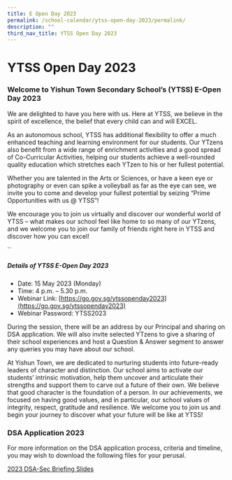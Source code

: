 ```yaml
---
title: E Open Day 2023
permalink: /school-calendar/ytss-open-day-2023/permalink/
description: ""
third_nav_title: YTSS Open Day 2023
---
```

# YTSS Open Day 2023


### Welcome to Yishun Town Secondary School’s (YTSS) E-Open Day 2023

We are delighted to have you here with us. Here at YTSS, we
believe in the spirit of excellence, the belief that every child can and will EXCEL.

As an autonomous school, YTSS has additional flexibility to offer a much enhanced teaching and learning environment for our students. Our YTzens also benefit from a wide range of enrichment activities and a good spread of Co-Curricular Activities, helping our students achieve a well-rounded quality education which stretches each YTzen to his or her fullest potential.

Whether you are talented in the Arts or Sciences, or have a keen eye or photography or even can spike a volleyball as far as the eye can see, we invite you to come and develop your fullest potential by seizing “Prime Opportunities with us @ YTSS”! 

We encourage you to join us virtually and discover our wonderful world of YTSS – what makes our school feel like home to so many of our YTzens, and we welcome you to join our family of friends right here in YTSS and discover how you can excel!

``

##### Details of YTSS E-Open Day 2023

* Date: 15 May 2023 (Monday)    
* Time: 4 p.m. – 5.30 p.m.  
* Webinar Link: [https://go.gov.sg/ytssopenday2023](https://go.gov.sg/ytssopenday2023)
* Webinar Password: YTSS2023


During the session, there will be an address by our Principal and sharing on DSA application. We will also invite selected YTzens to give a sharing of their school experiences and host a Question &amp; Answer segment to answer any queries you may have about our school. 

At Yishun Town, we are dedicated to nurturing students into future-ready leaders of character and distinction. Our school aims to activate our students’ intrinsic motivation, help them uncover and articulate their strengths and support them to carve out a future of their own. We believe that good character is the foundation of a person. In our achievements, we focused on having good values, and in particular, our school values of integrity, respect, gratitude and resilience.
We welcome you to join us and begin your journey to discover what your future will be like at YTSS!

### DSA Application 2023

For more information on the DSA application process, criteria and timeline, you may wish to download the following files for your perusal. 

[2023 DSA-Sec Briefing Slides](/files/2023%20dsa-sec%20briefing%20slides.pdf)
